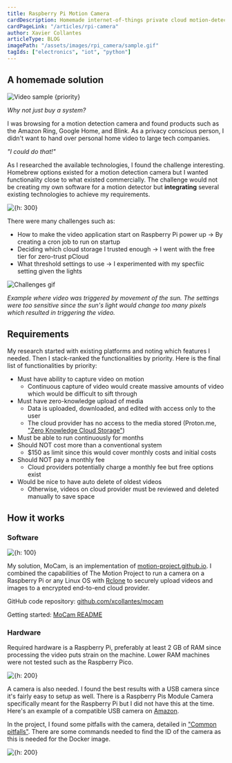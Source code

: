 ```yaml
---
title: Raspberry Pi Motion Camera
cardDescription: Homemade internet-of-things private cloud motion-detecting camera.
cardPageLink: "/articles/rpi-camera"
author: Xavier Collantes
articleType: BLOG
imagePath: "/assets/images/rpi_camera/sample.gif"
tagIds: ["electronics", "iot", "python"]
---
```


## A homemade solution

![Video sample {priority}](/assets/images/rpi_camera/sample.gif)

_Why not just buy a system?_

I was browsing for a motion detection camera and found products such as the
Amazon Ring, Google Home, and Blink. As a privacy conscious person, I didn't
want to hand over personal home video to large tech companies.

_"I could do that!"_

As I researched the available technologies, I found the challenge interesting.
Homebrew options existed for a motion detection camera but I wanted
functionality close to what existed commercially. The challenge would not be
creating my own software for a motion detector but **integrating** several
existing technologies to achieve my requirements.

![{h: 300}](/assets/images/rpi_camera/zucc.webp)

There were many challenges such as:

- How to make the video application start on Raspberry Pi power up -> By
  creating a cron job to run on startup
- Deciding which cloud storage I trusted enough -> I went with the free tier for
  zero-trust pCloud
- What threshold settings to use -> I experimented with my specfiic setting
  given the lights

![Challenges gif](/assets/images/rpi_camera/blurry.gif)

_Example where video was triggered by movement of the sun. The settings were too
sensitive since the sun's light would change too many pixels which resulted in
triggering the video._

## Requirements

My research started with existing platforms and noting which features I needed.
Then I stack-ranked the functionalities by priority. Here is the final list of
functionalities by priority:

- Must have ability to capture video on motion
  - Continuous capture of video would create massive amounts of video which
    would be difficult to sift through
- Must have zero-knowledge upload of media
  - Data is uploaded, downloaded, and edited with access only to the user
  - The cloud provider has no access to the media stored (Proton.me, ["Zero
    Knowledge Cloud
    Storage"](https://proton.me/article/zero-knowledge-cloud-storage))
- Must be able to run continuously for months
- Should NOT cost more than a conventional system
  - $150 as limit since this would cover monthly costs and initial costs
- Should NOT pay a monthly fee
  - Cloud providers potentially charge a monthly fee but free options exist
- Would be nice to have auto delete of oldest videos
  - Otherwise, videos on cloud provider must be reviewed and deleted manually to
    save space

## How it works

### Software

![{h: 100}](/assets/images/rpi_camera/rclone.svg)

My solution, MoCam, is an implementation of
[motion-project.github.io](https://motion-project.github.io). I combined the
capabilities of The Motion Project to run a camera on a Raspberry Pi or any
Linux OS with [Rclone](https://rclone.org) to securely upload videos and images
to a encrypted end-to-end cloud provider.

GitHub code repository: [github.com/xcollantes/mocam](https://github.com/xcollantes/mocam)

Getting started: [MoCam
README](https://github.com/xcollantes/mocam/blob/master/README.md)

### Hardware

Required hardware is a Raspberry Pi, preferably at least 2 GB of RAM since
processing the video puts strain on the machine. Lower RAM machines were not
tested such as the Raspberry Pico.

![{h: 200}](/assets/images/rpi_camera/rpi.webp)

A camera is also needed. I found the best results with a USB camera since it's
fairly easy to setup as well. There is a Raspberry Pis Module Camera
specifically meant for the Raspberry Pi but I did not have this at the time.
Here's an example of a compatible USB camera on
[Amazon](https://a.co/d/gr5Srno).

In the project, I found some pitfalls with the camera, detailed in ["Common
pitfalls"](https://github.com/xcollantes/mocam/blob/master/README.md#common-pitfalls).
There are some commands needed to find the ID of the camera as this is needed
for the Docker image.

![{h: 200}](/assets/images/rpi_camera/usb_camera.webp)
